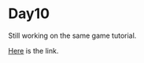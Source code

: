 # Day10

Still working on the same game tutorial.

[Here](https://github.com/eren23/phaser-training-tuts2-platformer) is the link.
